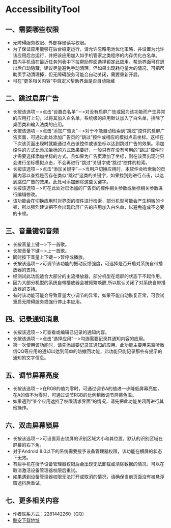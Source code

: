 # AccessibilityTool
## 一、需要哪些权限
* 无障碍服务权限、外部存储读写权限。
* 为了保证应用能够在后台稳定运行，请允许忽略电池优化策略，并设置为允许该应用后台运行，并把该应用加入如手机管家之类程序的内存优化白名单。
* 国内手机请在最近任务列表中下拉帮助界面选择锁定此应用，帮助界面可在退出后自动隐藏，建议尽量避免手动清理。但如果出现耗电量大的情况，可把帮助页手动清理掉，但无障碍服务可能会自动关闭，需要重新开启。
* 可在“更多相关内容”中自定义帮助界面是否自动隐藏
## 二、跳过启屏广告
* 长按该选项－>点击“设置白名单”－>对没有启屏广告或因为该功能而产生异常的应用打上勾，以将其加入白名单。系统级的应用默认加入了白名单，排除了桌面类和输入法类的应用。
* 长按该选项－>点击“添加广告页”－>对于不能自动检索到“跳过”控件的启屏广告页面，可通过此处添加广告页的“跳过”控件或相应的模拟点击坐标。这样在下次该页面出现时就能通过点击该控件或该坐标以达到跳过广告的效果。添加控件的方式比添加坐标的方式效果要好，一般只有在没有可用的“跳过”控件时才需要选择添加坐标的方式。且如果为广告页添加了坐标，则在该页出现时只会进行坐标模拟点击，不会再进行“跳过”关键字或“跳过”控件的检索。
* 长按该选项－>点击“添加关键字”－>当用户切换应用时，本软件会检索新的页面内容以查找是否存在类似“跳过”这类的关键字，如果找到则进行点击，以达到跳过广告的效果。此处可添加删除这些关键字。
* 长按该选项－>可在此处对已添加的广告页的控件相关参数或坐标相关参数进行编辑修改。
* 该功能会在切换应用时对界面的控件进行检索，部分机型可能会产生稍微的卡顿，所以强烈建议把不会出现启屏广告的应用加入白名单，以避免造成不必要的卡顿。
## 三、音量键切音频
* 长按音量上键－>下一首歌。
* 长按音量下键－>上一首歌。
* 同时按下音量上下键－>暂停或播放。
* 长按该选项－>可调节该功能的振动反馈强度，可选择是否开启对系统自带播放器的支持。
* 经测试此功能适合大部分的主流播放器，部分机型在熄屏的状态下不起作用。
* 因为大部分机型的系统自带播放器会被频繁唤醒,所以默认关闭了对系统自带播放器的支持。
* 有时该功能可能会导致音量大小调节的异常，如果不能自动恢复正常，可尝试重启无障碍服务或强行停止本应用。
## 四、记录通知消息 
* 长按该选项－>可查看或编辑已记录的通知内容。
* 长按该选项－>点击“选择应用”－>勾选需要记录其通知内容的应用。
* 第一次使用该功能时，请先添加要记录其通知的应用。此功能主要用来监听微信QQ等应用的通知以达到简单的防撤回功能，此功能只能记录那些有提示的通知的文字信息。
## 五、调节屏幕亮度
* 长按该选项－>在RGB的值为零时，可通过调节A的值进一步降低屏幕亮度，在A的值不为零时，可通过调节RGB的比例稍微调节屏幕色温。
* 如果遇到“某个应用遮挡了权限请求界面”的情况，请先把此功能关闭再进行其他操作。
## 六、双击屏幕锁屏
* 长按该选项－>可设置双击锁屏的识别区域大小和其位置，默认的识别区域在屏幕的右下角。
* 对于Android 8.0以下的系统需要授予设备管理器权限，该功能在横屏的状态下无效。
* 有些手机在授予设备管理器权限后会出现无法卸载或清除数据的情况，可以在取消激活设备管理器权限后重试。
* 如果遇到设备管理器权限无法打开或取消的情况，请确保当前页面没有被悬浮窗遮挡后重试。
## 七、更多相关内容
* 作者联系方式：2281442260（QQ）
* [酷安下载地址](https://www.coolapk.com/apk/com.lgh.accessibilitytool)
